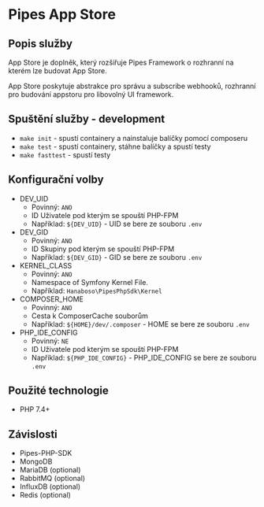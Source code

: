 # Pipes App Store

## Popis služby
App Store je doplněk, který rozšiřuje Pipes Framework o rozhranní na kterém lze budovat App Store.

App Store poskytuje abstrakce pro správu a subscribe webhooků, rozhranní pro budování appstoru pro libovolný UI framework.

## Spuštění služby - development
- `make init`       - spustí containery a nainstaluje balíčky pomocí composeru
- `make test`       - spustí containery, stáhne balíčky a spustí testy
- `make fasttest`   - spustí testy

## Konfigurační volby
- DEV_UID 
    - Povinný: `ANO`
    - ID Uživatele pod kterým se spouští PHP-FPM
    - Například: `${DEV_UID}` - UID se bere ze souboru `.env`
- DEV_GID 
    - Povinný: `ANO`
    - ID Skupiny pod kterým se spouští PHP-FPM
    - Například: `${DEV_GID}` - GID se bere ze souboru `.env`
- KERNEL_CLASS 
    - Povinný: `ANO`
    - Namespace of Symfony Kernel File. 
    - Například: `Hanaboso\PipesPhpSdk\Kernel`
- COMPOSER_HOME 
    - Povinný: `ANO`
    - Cesta k ComposerCache souborům
    - Například: `${HOME}/dev/.composer` - HOME se bere ze souboru `.env`
- PHP_IDE_CONFIG 
    - Povinný: `NE`
    - ID Uživatele pod kterým se spouští PHP-FPM
    - Například: `${PHP_IDE_CONFIG}` - PHP_IDE_CONFIG se bere ze souboru `.env`

## Použité technologie
- PHP 7.4+

## Závislosti
- Pipes-PHP-SDK
- MongoDB
- MariaDB (optional)
- RabbitMQ (optional)
- InfluxDB (optional)
- Redis (optional)